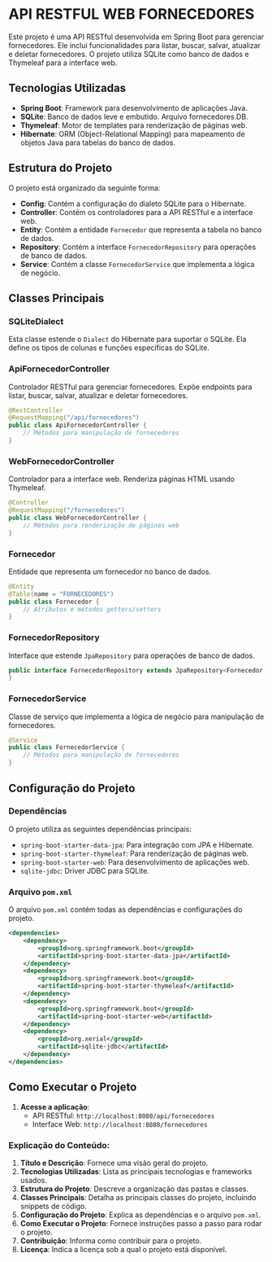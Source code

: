 # API RESTFUL WEB FORNECEDORES

Este projeto é uma API RESTful desenvolvida em Spring Boot para gerenciar fornecedores. Ele inclui funcionalidades para listar, buscar, salvar, 
atualizar e deletar fornecedores.
O projeto utiliza SQLite como banco de dados e Thymeleaf para a interface web.

## Tecnologias Utilizadas

- **Spring Boot**: Framework para desenvolvimento de aplicações Java.
- **SQLite**: Banco de dados leve e embutido. Arquivo fornecedores.DB.
- **Thymeleaf**: Motor de templates para renderização de páginas web.
- **Hibernate**: ORM (Object-Relational Mapping) para mapeamento de objetos Java para tabelas do banco de dados.

## Estrutura do Projeto

O projeto está organizado da seguinte forma:

- **Config**: Contém a configuração do dialeto SQLite para o Hibernate.
- **Controller**: Contém os controladores para a API RESTful e a interface web.
- **Entity**: Contém a entidade `Fornecedor` que representa a tabela no banco de dados.
- **Repository**: Contém a interface `FornecedorRepository` para operações de banco de dados.
- **Service**: Contém a classe `FornecedorService` que implementa a lógica de negócio.

## Classes Principais

### SQLiteDialect

Esta classe estende o `Dialect` do Hibernate para suportar o SQLite. Ela define os tipos de colunas e funções específicas do SQLite.

### ApiFornecedorController

Controlador RESTful para gerenciar fornecedores. Expõe endpoints para listar, buscar, salvar, atualizar e deletar fornecedores.

```java
@RestController
@RequestMapping("/api/fornecedores")
public class ApiFornecedorController {
    // Métodos para manipulação de fornecedores
}
```

### WebFornecedorController

Controlador para a interface web. Renderiza páginas HTML usando Thymeleaf.

```java
@Controller
@RequestMapping("/fornecedores")
public class WebFornecedorController {
    // Métodos para renderização de páginas web
}
```

### Fornecedor

Entidade que representa um fornecedor no banco de dados.

```java
@Entity
@Table(name = "FORNECEDORES")
public class Fornecedor {
    // Atributos e métodos getters/setters
}
```

### FornecedorRepository

Interface que estende `JpaRepository` para operações de banco de dados.

```java
public interface FornecedorRepository extends JpaRepository<Fornecedor, Long> {
}
```

### FornecedorService

Classe de serviço que implementa a lógica de negócio para manipulação de fornecedores.

```java
@Service
public class FornecedorService {
    // Métodos para manipulação de fornecedores
}
```

## Configuração do Projeto

### Dependências

O projeto utiliza as seguintes dependências principais:

- `spring-boot-starter-data-jpa`: Para integração com JPA e Hibernate.
- `spring-boot-starter-thymeleaf`: Para renderização de páginas web.
- `spring-boot-starter-web`: Para desenvolvimento de aplicações web.
- `sqlite-jdbc`: Driver JDBC para SQLite.

### Arquivo `pom.xml`

O arquivo `pom.xml` contém todas as dependências e configurações do projeto.

```xml
<dependencies>
    <dependency>
        <groupId>org.springframework.boot</groupId>
        <artifactId>spring-boot-starter-data-jpa</artifactId>
    </dependency>
    <dependency>
        <groupId>org.springframework.boot</groupId>
        <artifactId>spring-boot-starter-thymeleaf</artifactId>
    </dependency>
    <dependency>
        <groupId>org.springframework.boot</groupId>
        <artifactId>spring-boot-starter-web</artifactId>
    </dependency>
    <dependency>
        <groupId>org.xerial</groupId>
        <artifactId>sqlite-jdbc</artifactId>
    </dependency>
</dependencies>
```

## Como Executar o Projeto

1. **Acesse a aplicação**:
   - API RESTful: `http://localhost:8080/api/fornecedores`
   - Interface Web: `http://localhost:8080/fornecedores`

### Explicação do Conteúdo:

1. **Título e Descrição**: Fornece uma visão geral do projeto.
2. **Tecnologias Utilizadas**: Lista as principais tecnologias e frameworks usados.
3. **Estrutura do Projeto**: Descreve a organização das pastas e classes.
4. **Classes Principais**: Detalha as principais classes do projeto, incluindo snippets de código.
5. **Configuração do Projeto**: Explica as dependências e o arquivo `pom.xml`.
6. **Como Executar o Projeto**: Fornece instruções passo a passo para rodar o projeto.
7. **Contribuição**: Informa como contribuir para o projeto.
8. **Licença**: Indica a licença sob a qual o projeto está disponível.
